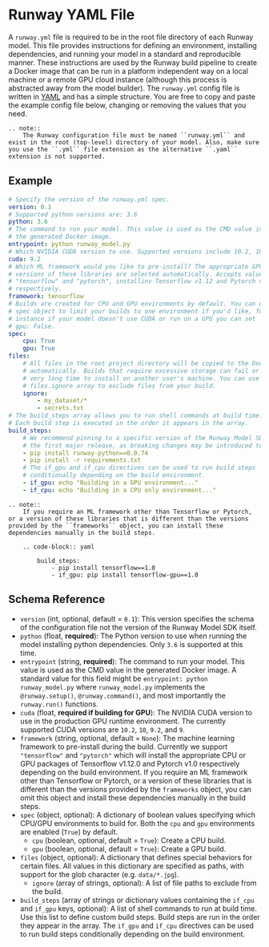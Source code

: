 # Runway YAML File

A `runway.yml` file is required to be in the root file directory of each Runway model. This file provides instructions for defining an environment, installing dependencies, and running your model in a standard and reproducible manner. These instructions are used by the Runway build pipeline to create a Docker image that can be run in a platform independent way on a local machine or a remote GPU cloud instance (although this process is abstracted away from the model builder). The `runway.yml` config file is written in [YAML](https://learnxinyminutes.com/docs/yaml/) and has a simple structure. You are free to copy and paste the example config file below, changing or removing the values that you need.

```eval_rst
.. note::
    The Runway configuration file must be named ``runway.yml`` and exist in the root (top-level) directory of your model. Also, make sure you use the ``.yml`` file extension as the alternative ``.yaml`` extension is not supported.
```

## Example

```yaml
# Specify the version of the runway.yml spec.
version: 0.1
# Supported python versions are: 3.6
python: 3.6
# The command to run your model. This value is used as the CMD value in
# the generated Docker image.
entrypoint: python runway_model.py
# Which NVIDIA CUDA version to use. Supported versions include 10.2, 10, 9.2, and 9.
cuda: 9.2
# Which ML framework would you like to pre-install? The appropriate GPU/CPU
# versions of these libraries are selected automatically. Accepts values
# "tensorflow" and "pytorch", installinv Tensorflow v1.12 and Pytorch v1.0
# respectively.
framework: tensorflow
# Builds are created for CPU and GPU environments by default. You can use the
# spec object to limit your builds to one environment if you'd like, for
# instance if your model doesn't use CUDA or run on a GPU you can set
# gpu: False.
spec:
    cpu: True
    gpu: True
files:
    # All files in the root project directory will be copied to the Docker image
    # automatically. Builds that require excessive storage can fail or take a
    # very long time to install on another user's machine. You can use the
    # files.ignore array to exclude files from your build.
    ignore:
        - my_dataset/*
        - secrets.txt
# The build_steps array allows you to run shell commands at build time. Each
# Each build step is executed in the order it appears in the array.
build_steps:
    # We recommend pinning to a specific version of the Runway Model SDK until
    # the first major release, as breaking changes may be introduced to the SDK
    - pip install runway-python==0.0.74
    - pip install -r requirements.txt
    # The if_gpu and if_cpu directives can be used to run build steps
    # conditionally depending on the build environment.
    - if_gpu: echo "Building in a GPU environment..."
    - if_cpu: echo "Building in a CPU only environment..."
```

```eval_rst
.. note::
    If you require an ML framework other than Tensorflow or Pytorch, or a version of these libraries that is different than the versions provided by the ``frameworks`` object, you can install these dependencies manually in the build steps.

    .. code-block:: yaml

        build_steps:
            - pip install tensorflow==1.0
            - if_gpu: pip install tensorflow-gpu==1.0
```

## Schema Reference

- `version` (int, optional, default = `0.1`): This version specifies the schema of the configuration file not the version of the Runway Model SDK itself.
- `python` (float, **required**): The Python version to use when running the model installing python dependencies. Only `3.6` is supported at this time.
- `entrypoint` (string, **required**): The command to run your model. This value is used as the CMD value in the generated Docker image. A standard value for this field might be `entrypoint: python runway_model.py` where `runway_model.py` implements the `@runway.setup()`, `@runway.command()`, and most importantly the `runway.run()` functions.
- `cuda` (float, **required if building for GPU**): The NVIDIA CUDA version to use in the production GPU runtime environment. The currently supported CUDA versions are `10.2`, `10`, `9.2`, and `9`.
- `framework` (string, optional, default = `None`): The machine learning framework to pre-install during the build. Currently we support `"tensorflow"` and `"pytorch"` which will install the appropriate CPU or GPU packages of Tensorflow v1.12.0 and Pytorch v1.0 respectively depending on the build environment. If you require an ML framework other than Tensorflow or Pytorch, or a version of these libraries that is different than the versions provided by the ``frameworks`` object, you can omit this object and install these dependencies manually in the build steps.
- `spec` (object, optional): A dictionary of boolean values specifying which CPU/GPU environments to build for. Both the `cpu` and `gpu` environments are enabled (`True`) by default.
    - `cpu` (boolean, optional, default = `True`): Create a CPU build.
    - `gpu` (boolean, optional, default = `True`): Create a GPU build.
- `files` (object, optional): A dictionary that defines special behaviors for certain files. All values in this dictionary are specified as paths, with support for the glob character (e.g. `data/*.jpg`).
    - `ignore` (array of strings, optional): A list of file paths to exclude from the build.
- `build_steps` (array of strings or dictionary values containing the `if_cpu` and `if_gpu` keys, optional): A list of shell commands to run at build time. Use this list to define custom build steps. Build steps are run in the order they appear in the array. The `if_gpu` and `if_cpu` directives can be used to run build steps conditionally depending on the build environment.
